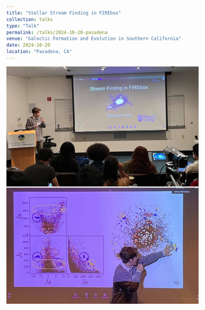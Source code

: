 ```yaml
---
title: "Stellar Stream Finding in FIREbox"
collection: talks
type: "Talk"
permalink: /talks/2024-10-20-pasadena
venue: "Galactic Formation and Evolution in Southern California"
date: 2024-10-20
location: "Pasadena, CA"
---
```

<img src='/images/galfresca_talk_1.jpg'>
<img src='/images/galfresca_talk_2.jpg'>
